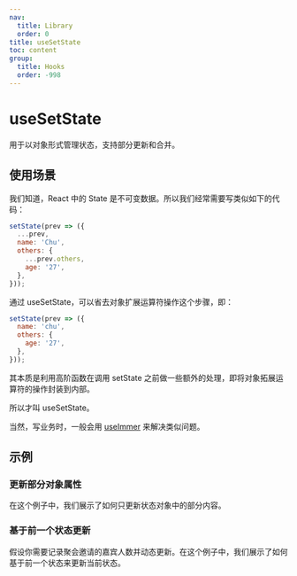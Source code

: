 ```yaml
---
nav:
  title: Library
  order: 0
title: useSetState
toc: content
group:
  title: Hooks
  order: -998
---
```


# useSetState

用于以对象形式管理状态，支持部分更新和合并。

## 使用场景

我们知道，React 中的 State 是不可变数据。所以我们经常需要写类似如下的代码：

```js
setState(prev => ({
  ...prev,
  name: 'Chu',
  others: {
    ...prev.others,
    age: '27',
  },
}));
```

通过 useSetState，可以省去对象扩展运算符操作这个步骤，即：

```js
setState(prev => ({
  name: 'chu',
  others: {
    age: '27',
  },
}));
```

其本质是利用高阶函数在调用 setState 之前做一些额外的处理，即将对象拓展运算符的操作封装到内部。

所以才叫 useSetState。

当然，写业务时，一般会用 [useImmer](https://github.com/immerjs/use-immer) 来解决类似问题。

## 示例

### 更新部分对象属性

在这个例子中，我们展示了如何只更新状态对象中的部分内容。

<code src="./usage/demo1.tsx"></code>

### 基于前一个状态更新

假设你需要记录聚会邀请的嘉宾人数并动态更新。在这个例子中，我们展示了如何基于前一个状态来更新当前状态。

<code src="./usage/demo2.tsx"></code>
